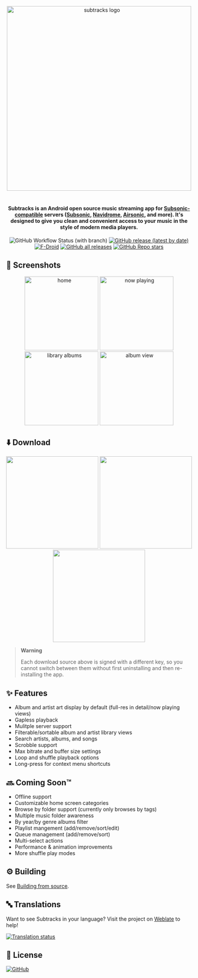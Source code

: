 <div align="center">

<img src=".assets/header.png" alt="subtracks logo" width="500"/>

#

#### Subtracks is an Android open source music streaming app for [Subsonic-compatible](http://www.subsonic.org/pages/api.jsp) servers ([Subsonic](http://www.subsonic.org/pages/index.jsp), [Navidrome](https://www.navidrome.org/), [Airsonic](https://airsonic.github.io/), and more). It's designed to give you clean and convenient access to your music in the style of modern media players.

![GitHub Workflow Status (with branch)](https://img.shields.io/github/actions/workflow/status/austinried/subtracks/build-release-debugsign.yml?logo=Github)
[![GitHub release (latest by date)](https://img.shields.io/github/v/release/austinried/subtracks?color=black&label=Stable&logo=github)](https://github.com/austinried/subtracks/releases/latest/)
[![F-Droid](https://img.shields.io/f-droid/v/com.subtracks?color=b4eb12&label=F-Droid&logo=fdroid&logoColor=1f78d2)](https://f-droid.org/en/packages/com.subtracks)
[![GitHub all releases](https://img.shields.io/github/downloads/austinried/subtracks/total?label=Downloads&logo=github)](https://github.com/austinried/subtracks/releases/)
[![GitHub Repo stars](https://img.shields.io/github/stars/austinried/subtracks?color=informational&label=Stars)](https://github.com/austinried/subtracks/stargazers)
</div>


## 📱 Screenshots

<div align="center">
  <img src="metadata/en-US/images/phoneScreenshots/01_home.png" alt="home" width="200"/>
  <img src="metadata/en-US/images/phoneScreenshots/02_now-playing.png" alt="now playing" width="200"/>
  <img src="metadata/en-US/images/phoneScreenshots/03_library-albums.png" alt="library albums" width="200"/>
  <img src="metadata/en-US/images/phoneScreenshots/04_album.png" alt="album view" width="200"/>
</div>

## ⬇️ Download

<div align="center">
  <a href="https://play.google.com/store/apps/details?id=com.subtracks"><img src=".assets/google-play-badge.png" width="250"/></a>
  <a href="https://f-droid.org/en/packages/com.subtracks/"><img src=".assets/f-droid-badge.png" width="250"></a>
  <a href="https://github.com/austinried/subtracks/releases/"><img src=".assets/github-badge.png" width="250"/></a>
</div>

>**Warning**
>
>Each download source above is signed with a different key, so you cannot switch between them without first uninstalling and then re-installing the app.

## ✨ Features

- Album and artist art display by default (full-res in detail/now playing views)
- Gapless playback
- Mulitple server support
- Filterable/sortable album and artist library views
- Search artists, albums, and songs
- Scrobble support
- Max bitrate and buffer size settings
- Loop and shuffle playback options
- Long-press for context menu shortcuts

## 🔜 Coming Soon™

- Offline support
- Customizable home screen categories
- Browse by folder support (currently only browses by tags)
- Multiple music folder awareness
- By year/by genre albums filter
- Playlist mangement (add/remove/sort/edit)
- Queue management (add/remove/sort)
- Multi-select actions
- Performance & animation improvements
- More shuffle play modes

## ⚙️ Building

See [Building from source](BUILDING.md).

## 🔤 Translations

Want to see Subtracks in your language? Visit the project on [Weblate](https://hosted.weblate.org/engage/subtracks/) to help!

<a href="https://hosted.weblate.org/engage/subtracks/">
<img src="https://hosted.weblate.org/widgets/subtracks/-/subtracks/multi-auto.svg" alt="Translation status" />
</a>

## 📃 License

[![GitHub](https://img.shields.io/github/license/austinried/subtracks?style=for-the-badge)](https://github.com/austinried/subtracks/blob/main/LICENSE)
